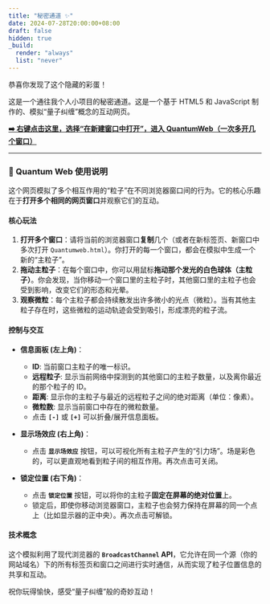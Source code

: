 ```yaml
---
title: "秘密通道 ✨"
date: 2024-07-28T20:00:00+08:00
draft: false
hidden: true
_build:
  render: "always"
  list: "never"
---
```


恭喜你发现了这个隐藏的彩蛋！

这是一个通往我个人小项目的秘密通道。这是一个基于 HTML5 和 JavaScript 制作的、模拟“量子纠缠”概念的互动网页。

**[➡️ 右键点击这里，选择“在新建窗口中打开”，进入 QuantumWeb（一次多开几个窗口）](/Quantumweb.html)**

---

### 🔮 Quantum Web 使用说明

这个网页模拟了多个相互作用的“粒子”在不同浏览器窗口间的行为。它的核心乐趣在于**打开多个相同的网页窗口**并观察它们的互动。

#### **核心玩法**

1.  **打开多个窗口**：请将当前的浏览器窗口**复制**几个（或者在新标签页、新窗口中多次打开 `Quantumweb.html`）。你打开的每一个窗口，都会在模拟中生成一个新的“主粒子”。
2.  **拖动主粒子**：在每个窗口中，你可以用鼠标**拖动那个发光的白色球体（主粒子）**。你会发现，当你移动一个窗口里的主粒子时，其他窗口里的主粒子也会受到影响，改变它们的形态和光晕。
3.  **观察微粒**：每个主粒子都会持续散发出许多微小的光点（微粒）。当有其他主粒子存在时，这些微粒的运动轨迹会受到吸引，形成漂亮的粒子流。

#### **控制与交互**

*   **信息面板 (左上角)**：
    *   **ID**: 当前窗口主粒子的唯一标识。
    *   **远程粒子**: 显示当前网络中探测到的其他窗口的主粒子数量，以及离你最近的那个粒子的 ID。
    *   **距离**: 显示你的主粒子与最近的远程粒子之间的绝对距离（单位：像素）。
    *   **微粒数**: 显示当前窗口中存在的微粒数量。
    *   点击 **`[-]`** 或 **`[+]`** 可以折叠/展开信息面板。

*   **显示场效应 (右上角)**：
    *   点击 **`显示场效应`** 按钮，可以可视化所有主粒子产生的“引力场”。场是彩色的，可以更直观地看到粒子间的相互作用。再次点击可关闭。

*   **锁定位置 (右下角)**：
    *   点击 **`锁定位置`** 按钮，可以将你的主粒子**固定在屏幕的绝对位置**上。
    *   锁定后，即使你移动浏览器窗口，主粒子也会努力保持在屏幕的同一个点上（比如显示器的正中央）。再次点击可解锁。

#### **技术概念**

这个模拟利用了现代浏览器的 **`BroadcastChannel` API**，它允许在同一个源（你的网站域名）下的所有标签页和窗口之间进行实时通信，从而实现了粒子位置信息的共享和互动。

祝你玩得愉快，感受“量子纠缠”般的奇妙互动！